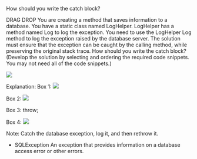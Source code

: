﻿How should you write the catch block?

DRAG DROP
You are creating a method that saves information to a database.
You have a static class named LogHelper. LogHelper has a method named Log to log the
exception.
You need to use the LogHelper Log method to log the exception raised by the database
server. The solution must ensure that the exception can be caught by the calling method,
while preserving the original stack trace.
How should you write the catch block? (Develop the solution by selecting and ordering the
required code snippets. You may not need all of the code snippets.)

![](https://cdn.briefmenow.org/wp-content/uploads/70-483-v2/167.jpg)

Explanation:
Box 1:
![](https://cdn.briefmenow.org/wp-content/uploads/70-483-v2/168.jpg)

Box 2:
![](https://cdn.briefmenow.org/wp-content/uploads/70-483-v2/169.jpg)

Box 3:
throw;

Box 4:
![](https://cdn.briefmenow.org/wp-content/uploads/70-483-v2/170.jpg)

Note:
Catch the database exception, log it, and then rethrow it.

* SQLException
An exception that provides information on a database access error or other errors.

